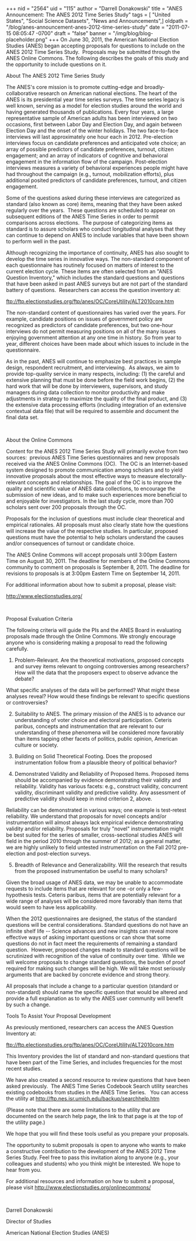 +++
nid = "2564"
uid = "115"
author = "Darrell Donakowski"
title = "ANES Announcement: The ANES 2012 Time Series Study"
tags = [ "United States", "Social Science Datasets", "News and Announcements",]
oldpath = "/blog/anes-announcement-anes-2012-time-series-study"
date = "2011-07-15 08:05:47 -0700"
draft = "false"
banner = "/img/blog/blog-placeholder.png"
+++
On June 30, 2011, the American National Election Studies (ANES) began
accepting proposals for questions to include on the ANES 2012 Time
Series Study.  Proposals may be submitted through the ANES Online
Commons. The following describes the goals of this study and the
opportunity to include questions on it.

About The ANES 2012 Time Series Study

The ANES's core mission is to promote cutting-edge and
broadly-collaborative research on American national elections. The heart
of the ANES is its presidential year time series surveys. The time
series legacy is well known, serving as a model for election studies
around the world and having generated thousands of publications. Every
four years, a large representative sample of American adults has been
interviewed on two occasions, first between Labor Day and Election Day,
and again between Election Day and the onset of the winter holidays. The
two face-to-face interviews will last approximately one hour each in
2012. Pre-election interviews focus on candidate preferences and
anticipated vote choice; an array of possible predictors of candidate
preferences, turnout, citizen engagement; and an array of indicators of
cognitive and behavioral engagement in the information flow of the
campaign. Post-election interviews measures a variety of behavioral
experiences people might have had throughout the campaign (e.g.,
turnout, mobilization efforts), plus additional posited predictors of
candidate preferences, turnout, and citizen engagement.

Some of the questions asked during these interviews are categorized as
standard (also known as core) items, meaning that they have been asked
regularly over the years.  These questions are scheduled to appear on
subsequent editions of the ANES Time Series in order to permit
comparisons across elections.  The purpose of categorizing items as
standard is to assure scholars who conduct longitudinal analyses that
they can continue to depend on ANES to include variables that have been
shown to perform well in the past.

Although recognizing the importance of continuity, ANES has also sought
to develop the time series in innovative ways. The non-standard
component of each questionnaire has routinely focused on matters of
interest to the current election cycle. These items are often selected
from an "ANES Question Inventory," which includes the standard
questions and questions that have been asked in past ANES surveys but
are not part of the standard battery of questions.  Researchers can
access the question inventory at:

<ftp://ftp.electionstudies.org/ftp/anes/OC/CoreUtility/ALT2010core.htm>

The non-standard content of questionnaires has varied over the years.
For example, candidate positions on issues of government policy are
recognized as predictors of candidate preferences, but two one-hour
interviews do not permit measuring positions on all of the many issues
enjoying government attention at any one time in history. So from year
to year, different choices have been made about which issues to include
in the questionnaire.

As in the past, ANES will continue to emphasize best practices in sample
design, respondent recruitment, and interviewing.  As always, we aim to
provide top-quality service in many respects, including: (1) the careful
and extensive planning that must be done before the field work begins,
(2) the hard work that will be done by interviewers, supervisors, and
study managers during data collection to monitor productivity and make
adjustments in strategy to maximize the quality of the final product,
and (3) the extensive data processing efforts (including integration of
an extensive contextual data file) that will be required to assemble and
document the final data set.

 

About the Online Commons

Content for the ANES 2012 Time Series Study will primarily evolve from
two sources:  previous ANES Time Series questionnaires and new proposals
received via the ANES Online Commons (OC).  The OC is an Internet-based
system designed to promote communication among scholars and to yield
innovative proposals about the most effective ways to measure
electorally-relevant concepts and relationships. The goal of the OC is
to improve the quality and scientific value of ANES data collections, to
encourage the submission of new ideas, and to make such experiences more
beneficial to and enjoyable for investigators. In the last study cycle,
more than 700 scholars sent over 200 proposals through the OC.

Proposals for the inclusion of questions must include clear theoretical
and empirical rationales. All proposals must also clearly state how the
questions will increase the value of the respective studies. In
particular, proposed questions must have the potential to help scholars
understand the causes and/or consequences of turnout or candidate
choice.

The ANES Online Commons will accept proposals until 3:00pm Eastern Time
on August 30, 2011. The deadline for members of the Online Commons
community to comment on proposals is September 8, 2011. The deadline for
revisions to proposals is at 3:00pm Eastern Time on September 14, 2011.

For additional information about how to submit a proposal, please visit:

<http://www.electionstudies.org/>

 

Proposal Evaluation Criteria

The following criteria will guide the PIs and the ANES Board in
evaluating proposals made through the Online Commons. We strongly
encourage anyone who is considering making a proposal to read the
following carefully.

1. Problem-Relevant. Are the theoretical motivations, proposed concepts
and survey items relevant to ongoing controversies among researchers?
How will the data that the proposers expect to observe advance the
debate?

What specific analyses of the data will be performed? What might these
analyses reveal? How would these findings be relevant to specific
questions or controversies?

2. Suitability to ANES. The primary mission of the ANES is to advance
our understanding of voter choice and electoral participation. Ceteris
paribus, concepts and instrumentation that are relevant to our
understanding of these phenomena will be considered more favorably than
items tapping other facets of politics, public opinion, American culture
or society.

3. Building on Solid Theoretical Footing. Does the proposed
instrumentation follow from a plausible theory of political behavior?

4. Demonstrated Validity and Reliability of Proposed Items. Proposed
items should be accompanied by evidence demonstrating their validity and
reliability. Validity has various facets: e.g., construct validity,
concurrent validity, discriminant validity and predictive validity. Any
assessment of predictive validity should keep in mind criterion 2,
above.

Reliability can be demonstrated in various ways; one example is
test-retest reliability. We understand that proposals for novel concepts
and/or instrumentation will almost always lack empirical evidence
demonstrating validity and/or reliability. Proposals for truly "novel"
instrumentation might be best suited for the series of smaller,
cross-sectional studies ANES will field in the period 2010 through the
summer of 2012; as a general matter, we are highly unlikely to field
untested instrumentation on the Fall 2012 pre-election and post-election
surveys.

5. Breadth of Relevance and Generalizability. Will the research that
results from the proposed instrumentation be useful to many scholars?

Given the broad usage of ANES data, we may be unable to accommodate
requests to include items that are relevant for one -or only a few-
hypothesis tests. Ceteris paribus, items that are potentially relevant
for a wide range of analyses will be considered more favorably than
items that would seem to have less applicability.

When the 2012 questionnaires are designed, the status of the standard
questions will be central considerations. Standard questions do not have
an infinite shelf life -- Science advances and new insights can reveal
more effective ways of asking important questions or can show that some
questions do not in fact meet the requirements of remaining a standard
question.  However, proposed changes made to standard questions will be
scrutinized with recognition of the value of continuity over time. 
While we will welcome proposals to change standard questions, the burden
of proof required for making such changes will be high. We will take
most seriously arguments that are backed by concrete evidence and strong
theory.

All proposals that include a change to a particular question (standard
or non-standard) should name the specific question that would be altered
and provide a full explanation as to why the ANES user community will
benefit by such a change.

Tools To Assist Your Proposal Development

As previously mentioned, researchers can access the ANES Question
Inventory at:

<ftp://ftp.electionstudies.org/ftp/anes/OC/CoreUtility/ALT2010core.htm>

This Inventory provides the list of standard and non-standard questions
that have been part of the Time Series, and includes frequencies for the
most recent studies.

We have also created a second resource to review questions that have
been asked previously.  The ANES Time Series Codebook Search utility
searches existing codebooks from studies in the ANES Time Series.   You
can access the utility at
<http://ftp.nes.isr.umich.edu/backup/searchhelp.htm>  

(Please note that there are some limitations to the utility that are
documented on the search help page, the link to that page is at the top
of the utility page.)

We hope that you will find these tools useful as you prepare your
proposals.

The opportunity to submit proposals is open to anyone who wants to make
a constructive contribution to the development of the ANES 2012 Time
Series Study. Feel free to pass this invitation along to anyone (e.g.,
your colleagues and students) who you think might be interested. We hope
to hear from you.

For additional resources and information on how to submit a proposal,
please visit <http://www.electionstudies.org/onlinecommons/>

 

Darrell Donakowski

Director of Studies

American National Election Studies (ANES)
